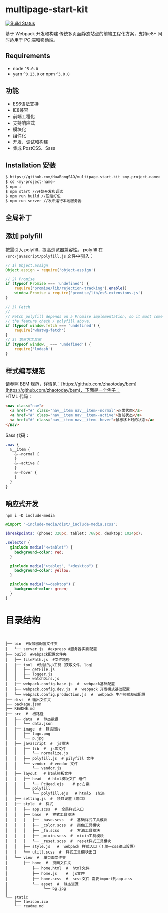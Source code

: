 # multipage-start-kit 
  
[![Build Status](https://travis-ci.org/alanshaw/david-www.svg?branch=master)](https://travis-ci.org/alanshaw/david-www)    

基于 Webpack 开发和构建 传统多页面静态站点的前端工程化方案，支持ie8+
同时适用于 PC 端和移动端。

## Requirements
* node `^5.0.0`
* yarn `^0.23.0` or npm `^3.0.0`

## 功能
- ES6语法支持
- IE8兼容
- 前端工程化
- 支持响应式
- 模块化
- 组件化
- 开发、调试和构建
- 集成 PostCSS、Sass

## Installation 安装

```bash
$ https://github.com/HuaRongSAO/multipage-start-kit <my-project-name>
$ cd <my-project-name>
$ npm i
$ npm start //开始开发和调试
$ npm run build //压缩打包
$ npm run server //发布运行本地服务器
```
## 全局补丁
## 添加 polyfill
按需引入 polyfill，提高浏览器兼容性。
polyfill 在 `/src/javascript/polyfill.js` 文件中引入：
```js
// 1) Object.assign
Object.assign = require('object-assign')

// 2) Promise
if (typeof Promise === 'undefined') {
    require('promise/lib/rejection-tracking').enable()
    window.Promise = require('promise/lib/es6-extensions.js')
}

// 3) Fetch
// ------------------------------------
// Fetch polyfill depends on a Promise implementation, so it must come after
// the feature check / polyfill above.
if (typeof window.fetch === 'undefined') {
    require('whatwg-fetch')
}
// 3) 第三方工具库
if (typeof window._ === 'undefined') {
    require('lodash')
}
```

## 样式编写规范
请参照 BEM 规范，详情见：[https://github.com/zhaotoday/bem](https://github.com/zhaotoday/bem)，下面是一个例子：  
HTML 代码：
```html
<nav class="nav">
  <a href="#" class="nav__item nav__item--normal">正常状态</a>
  <a href="#" class="nav__item nav__item--active">当前状态</a>
  <a href="#" class="nav__item nav__item--hover">鼠标移上时的状态</a>
</nav>
```
Sass 代码：
```scss
.nav {
  &__item {
    &--normal {
    }
    &--active {
    }
    &--hover {
    }
  }
}
```
## 响应式开发
 ```npm i -D include-media```
```scss
@import "~include-media/dist/_include-media.scss";

$breakpoints: (phone: 320px, tablet: 768px, desktop: 1024px);

.selector {
  @include media("<=tablet") {
    background-color: red;
  }

  @include media(">tablet", "<desktop") {
    background-color: yellow;
  }

  @include media(">=desktop") {
    background-color: green;
  }
}
```

# 目录结构
```shell


├── bin  #服务器配置文件夹    
│   └── server.js  #express #服务器实例配置     
├── build  #webpack配置文件夹    
│   ├── filePath.js  #文件路径   
│   ├── tool  #封装的小工具（获取文件，log）    
│   │   ├── getFile.js   
│   │   ├── logger.js   
│   │   └── watchDirs.js   
│   ├── webpack.config.base.js  #  webpack基础配置  
│   ├── webpack.config.dev.js  #  webpack 开发模式基础配置   
│   └── webpack.config.production.js  #  webpack 生产模式基础配置     
├── dist  # 输出文件夹   
├── package.json  
├── README.md    
├── src  #  根路径     
│   ├── data  #  静态数据      
│   │   └── data.json   
│   ├── image  #  静态图片   
│   │   ├── logo.png   
│   │   └── p.jpg   
│   ├── javascript  #  js模块  
│   │   ├── lib  #  js库文件      
│   │   │   └── normalize.js      
│   │   ├── polyfill.js  # pilyfill 文件      
│   │   └── vendor  # vendor 文件    
│   │       └── vendor.js   
│   ├── layout   # html模板文件   
│   │   ├── head   # html模板文件 组件   
│   │   │   └── PcHead.ejs    # pc方案     
│   │   └── polyfill     
│   │       └── polyfill.ejs   # html5  shim    
│   ├── setting.js  #  项目设置（端口）     
│   ├── style  #  样式    
│   │   ├── app.scss  #  全局样式入口     
│   │   ├── base  #  样式工具模块    
│   │   │   ├── _base.scss   #  基础样式工具模块     
│   │   │   ├── _color.scss  #  颜色工具模块     
│   │   │   ├── _fn.scss     #  方法工具模块     
│   │   │   ├── _mixin.scss  #  mixin工具模块     
│   │   │   └── _reset.scss  #  reset样式工具模块     
│   │   ├── style.js   #  webpack 样式入口（！单一css输出设置）  
│   │   └── utill.scss  #  样式工具模块出口         
│   └── view  #  单页面文件夹       
│       ├── home  #  页面文件夹   
│           ├── home.html  #  html文件     
│           ├── home.js    #  js文件   
│           ├── home.scss  #  scss文件 需要import到app.css  
│           └── asset  #  静态资源   
│                └── bg.jpg  
│    
└── static   
    ├── favicon.ico   
    └── readme.md   

```
